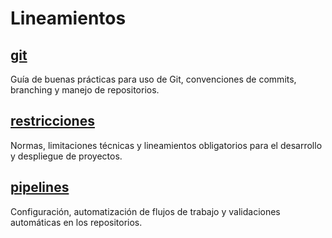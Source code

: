 # Lineamientos
## [git](git.md)
Guía de buenas prácticas para uso de Git, convenciones de commits, branching y manejo de repositorios.

## [restricciones](restricciones.md)
Normas, limitaciones técnicas y lineamientos obligatorios para el desarrollo y despliegue de proyectos.

## [pipelines](pipelines.md)
Configuración, automatización de flujos de trabajo y validaciones automáticas en los repositorios.

